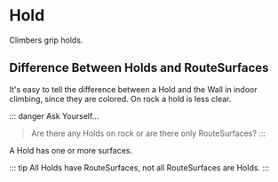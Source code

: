 # Hold

Climbers grip holds.

## Difference Between Holds and RouteSurfaces

It's easy to tell the difference between a Hold and the Wall in indoor climbing, since they are colored. On rock a hold is less clear.

::: danger Ask Yourself...
> Are there any Holds on rock or are there only RouteSurfaces?
:::

A Hold has one or more surfaces. 

::: tip
All Holds have RouteSurfaces, not all RouteSurfaces are Holds.
:::